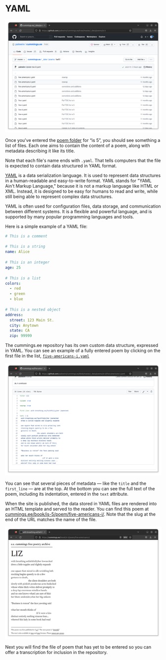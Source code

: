 ```{include} _templates/nav.html
```

# YAML

[![The poems folder](_static/img/poem-folder.png)](https://github.com/palewire/cummings.ee/tree/master/_data/poems/is-5)

Once you've entered the [poem folder](https://github.com/palewire/cummings.ee/tree/master/_data/poems/is-5) for “is 5”, you should see something a list of files. Each one aims to contain the content of a poem, along with metadata describing it like its title.

Note that each file's name ends with `.yaml`. That tells computers that the file is expected to contain data structured in YAML format.

[YAML](https://en.wikipedia.org/wiki/YAML) is a data serialization language. It is used to represent data structures in a human-readable and easy-to-write format. YAML stands for "YAML Ain't Markup Language," because it is not a markup language like HTML or XML. Instead, it is designed to be easy for humans to read and write, while still being able to represent complex data structures. 

YAML is often used for configuration files, data storage, and communication between different systems. It is a flexible and powerful language, and is supported by many popular programming languages and tools.

Here is a simple example of a YAML file:

```yaml
# This is a comment

# This is a string
name: Alice

# This is an integer
age: 25

# This is a list
colors:
  - red
  - green
  - blue

# This is a nested object
address:
  street: 123 Main St.
  city: Anytown
  state: CA
  zip: 99999
```

The cummings.ee repository has its own custom data structure, expressed in YAML. You can see an example of a fully entered poem by clicking on the first file in the list, [`five-americans-i.yaml`](https://github.com/palewire/cummings.ee/blob/master/_data/poems/is-5/five-americans-i.yaml)

[![An example of a poem in YAML](_static/img/example-poem.png)](https://github.com/palewire/cummings.ee/blob/master/_data/poems/is-5/five-americans-i.yaml)

You can see that several pieces of metadata — like the `title` and the `first_line` — are at the top. At the bottom you can see the full text of the poem, including its indentation, entered in the `text` attribute.

When the site is published, the data stored in YAML files are rendered into an HTML template and served to the reader. You can find this poem at [cummings.ee/book/is-5/poem/five-americans-i/](https://cummings.ee/book/is-5/poem/five-americans-i/). Note that the slug at the end of the URL matches the name of the file.

[![“LIZ”](_static/img/liz.png)](https://cummings.ee/book/is-5/poem/five-americans-i/)

Next you will find the file of poem that has yet to be entered so you can offer a transcription for inclusion in the repository.
